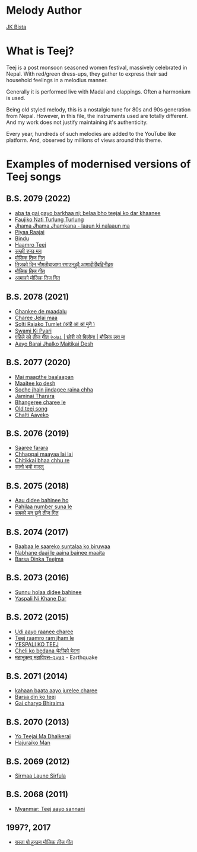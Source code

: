 # Melody Author
[JK Bista](https://www.youtube.com/c/JkBista/videos)

# What is Teej?
Teej is a post monsoon seasoned women festival, massively celebrated in Nepal.
With red/green dress-ups, they gather to express their sad household feelings in a melodius manner.

Generally it is performed live with Madal and clappings. Often a harmonium is used.

Being old styled melody, this is a nostalgic tune for 80s and 90s generation from Nepal.
However, in this file, the instruments used are totally different.
And my work does not justify maintaining it's authenticity.

Every year, hundreds of such melodies are added to the YouTube like platform.
And, observed by millions of views around this theme.

# Examples of modernised versions of Teej songs

## B.S. 2079 (2022)
- [aba ta gai gayo barkhaa ni; belaa bho teejai ko dar khaanee](https://youtu.be/ILVMTKVqpkM)
- [Faujiko Nati Turlung Turlung](https://www.youtube.com/watch?v=H2g807DxsbA)
- [Jhama Jhama Jhamkana - laaun ki nalaaun ma](https://www.youtube.com/watch?v=PfWR-yLpu18)
- [Piyaa Raajai](https://www.youtube.com/watch?v=TEOznfwiFt0)
- [Bindu](https://www.youtube.com/watch?v=5vf7PylaXwQ)
- [Haamro Teej](https://www.youtube.com/watch?v=upb_Yex1o1I)
- [सम्झी रुन्छ मन](https://www.youtube.com/watch?v=v-TjJkjD9lI)
- [मौलिक तिज गित](https://www.youtube.com/watch?v=AA_jffu3OWE)
- [तिजको दिन नौमतीबाजामा रमाउनुहुदै आमादीदीबहिनीहरु](https://www.youtube.com/watch?v=N7Nhe4YLH08)
- [मौलिक तिज गीत](https://www.youtube.com/watch?v=AQ0pOwldUVM)
- [आमाको मौलिक तिज गित ](https://www.youtube.com/watch?v=9imka4GyvoI)

## B.S. 2078 (2021)
- [Ghankee de maadalu](https://www.youtube.com/watch?v=zAScwHCwvMQ)
- [Charee Jelai maa](https://www.youtube.com/watch?v=lsKAqFo0Yck)
- [Solti Rajako Tumlet (आहै आ आ मुने )](https://www.youtube.com/watch?v=uifh2gzGRTs)
- [Swami Ki Pyari](https://www.youtube.com/watch?v=hYSoqxvGGvc)
- [पहिले को तीज गीत २०७८ | छोरी को बिलौना | मौलिक लय मा](https://www.youtube.com/watch?v=1baJRLJ5puM)
- [Aayo Barai Jhalko Maitikai Desh](https://www.youtube.com/watch?v=Hef_9__wQTI)

## B.S. 2077 (2020)
- [Mai maagthe baalaapan](https://www.youtube.com/watch?v=2YczFJT3T84)
- [Maaitee ko desh](https://www.youtube.com/watch?v=EveF5XcnQJM)
- [Soche jhain jindagee raina chha](https://www.youtube.com/watch?v=PsXzEdhiTN0)
- [Jaminai Tharara](https://www.youtube.com/watch?v=ra2apOOPxQw)
- [Bhangeree charee le](https://www.youtube.com/watch?v=nT4jS3ruKE0)
- [Old teej song](https://www.youtube.com/watch?v=VtM1qI7DG-Q)
- [Chalti Aayeko](https://www.youtube.com/watch?v=Oap15rcMCM8)

## B.S. 2076 (2019)
- [Saaree farara](https://www.youtube.com/watch?v=dg-70wEC-7Y)
- [Chhappai maayaa lai lai](https://www.youtube.com/watch?v=36KuCvAn320)
- [Chitikkai bhaa chhu re](https://www.youtube.com/watch?v=16Qf5qMRtY4)
- [सानो भयो मादलु](https://www.youtube.com/watch?v=gGtKR2cBW7U)

## B.S. 2075 (2018)
- [Aau didee bahinee ho](https://www.youtube.com/watch?v=-7gpdAEsodk)
- [Pahilaa number suna le](https://www.youtube.com/watch?v=vXepeUrU5Wc)
- [सबको मन छुने तीज गित](https://www.youtube.com/watch?v=drQDi7wojGQ)

## B.S. 2074 (2017)
- [Baabaa le saareko suntalaa ko biruwaa](https://www.youtube.com/watch?v=EEYJkfp6VBE)
- [Nabhane daai le aaina bainee maaita](https://www.youtube.com/watch?v=KGO_b33_DeA)
- [Barsa Dinka Teejma](https://www.youtube.com/watch?v=DoXIf6cdZrI)

## B.S. 2073 (2016)
- [Sunnu holaa didee bahinee](https://www.youtube.com/watch?v=LVqaOkhx_R0)
- [Yaspali Ni Khane Dar](https://www.youtube.com/watch?v=lFYurx63c9c)

## B.S. 2072 (2015)
- [Udi aayo raanee charee](https://www.youtube.com/watch?v=5IOfSbrxaSc)
- [Teej raamro ram jham le](https://www.youtube.com/watch?v=hyi7PURLZyc)
- [YESPALI KO TEEJ](https://www.youtube.com/watch?v=ekC8gdFLHL4)
- [Cheli ko bedana चेलीको बेदना](https://www.youtube.com/watch?v=Cftqxr4XZaU)
- [महाभूकम्प,महाविपत्त–२०७२](https://www.youtube.com/watch?v=bnOzG9E9eIs) - Earthquake

## B.S. 2071 (2014)
- [kahaan baata aayo jurelee charee](https://www.youtube.com/watch?v=kq04r-2aClo)
- [Barsa din ko teej](https://www.youtube.com/watch?v=wT5ldULD6vg)
- [Gai charyo Bhiraima](https://www.youtube.com/watch?v=iIs07Dytcrw)

## B.S. 2070 (2013)
- [Yo Teejai Ma Dhalkerai](https://www.youtube.com/watch?v=Kk1bfSdB2mY)
- [Hajuraiko Man](https://www.youtube.com/watch?v=ZoLqFZgT84A)

## B.S. 2069 (2012)
- [Sirmaa Laune Sirfula](https://www.youtube.com/watch?v=gXdKM8YeRbM)

## B.S. 2068 (2011)
- [Myanmar: Teej aayo sannani](https://www.youtube.com/watch?v=yn5rZVtenn0)

## 1997?, 2017
- [यस्ता पो हुन्छन मौलिक तीज गीत](https://www.youtube.com/watch?v=FR17DPsjXiE)
